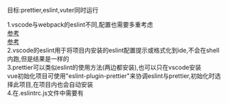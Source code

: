 目标:prettier,eslint,vuter同时运行  
  
1.vscode与webpack的eslint不同,配置也需要多重考虑  
[参考](https://www.imooc.com/wenda/detail/409298)  
[参考](https://segmentfault.com/q/1010000015852118)  
2.vscode的eslint用于将项目内安装的eslint配置提示或格式化到ide,不会在shell内跑,但是结果是一样的  
3.prettier可以类似eslint的使用方法(两边都安装),也可以只在vscode安装  
vue初始化项目可使用"eslint-plugin-prettier"来协调eslint与prettier,初始化时选择此项目,在项目内也会自动安装  
4.在.eslintrc.js文件中需要有
